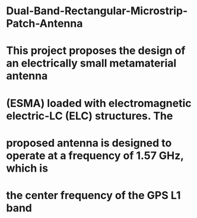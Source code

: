 # Dual-Band-Rectangular-Microstrip-Patch-Antenna
# This project proposes the design of an electrically small metamaterial antenna
# (ESMA) loaded with electromagnetic electric-LC (ELC) structures. The
# proposed antenna is designed to operate at a frequency of 1.57 GHz, which is
# the center frequency of the GPS L1 band
